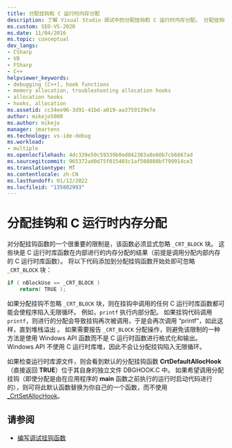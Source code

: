 ```yaml
---
title: 分配挂钩和 C 运行时内存分配
description: 了解 Visual Studio 调试中的分配挂钩和 C 运行时内存分配。 分配挂钩函数必须显式忽略 _CRT_BLOCK 块。
ms.custom: SEO-VS-2020
ms.date: 11/04/2016
ms.topic: conceptual
dev_langs:
- CSharp
- VB
- FSharp
- C++
helpviewer_keywords:
- debugging [C++], hook functions
- memory allocation, troubleshooting allocation hooks
- allocation hooks
- hooks, allocation
ms.assetid: cc34ee96-3d91-41bd-a019-aa3759139e7e
author: mikejo5000
ms.author: mikejo
manager: jmartens
ms.technology: vs-ide-debug
ms.workload:
- multiple
ms.openlocfilehash: 4dc339e50c59339b0ed042303a8e60b7cb6867ad
ms.sourcegitcommit: 965372ad0d75f015403c1af508080bf799914ce3
ms.translationtype: MT
ms.contentlocale: zh-CN
ms.lasthandoff: 01/12/2022
ms.locfileid: "135802993"
---
```

# <a name="allocation-hooks-and-c-run-time-memory-allocations"></a>分配挂钩和 C 运行时内存分配
对分配挂钩函数的一个很重要的限制是，该函数必须显式忽略 `_CRT_BLOCK` 块。 这些块是 C 运行时库函数在内部进行的内存分配的结果（前提是调用分配内部内存的 C 运行时库函数）。 将以下代码添加到分配挂钩函数开始处即可忽略 `_CRT_BLOCK` 块：

```cpp
if ( nBlockUse == _CRT_BLOCK )
    return( TRUE );
```

如果分配挂钩不忽略 `_CRT_BLOCK` 块，则在挂钩中调用的任何 C 运行时库函数都可能会使程序陷入无限循环。 例如，`printf` 执行内部分配。 如果挂钩代码调用 `printf`，则进行的分配会导致挂钩再次被调用，于是会再次调用 “printf”，如此这样，直到堆栈溢出  。 如果需要报告 `_CRT_BLOCK` 分配操作，则避免该限制的一种方法是使用 Windows API 函数而不是 C 运行时函数进行格式化和输出。 Windows API 不使用 C 运行时库堆，因此不会让分配挂钩陷入无限循环。

如果检查运行时库源文件，则会看到默认的分配挂钩函数 **CrtDefaultAllocHook**（直接返回 **TRUE**）位于其自身的独立文件 DBGHOOK.C 中。 如果希望调用分配挂钩（即使分配是由在应用程序的 **main** 函数之前执行的运行时启动代码进行的），则可将此默认函数替换为你自己的一个函数，而不使用 [_CrtSetAllocHook](/cpp/c-runtime-library/reference/crtsetallochook)。

## <a name="see-also"></a>请参阅
- [编写调试挂钩函数](../debugger/debug-hook-function-writing.md)
